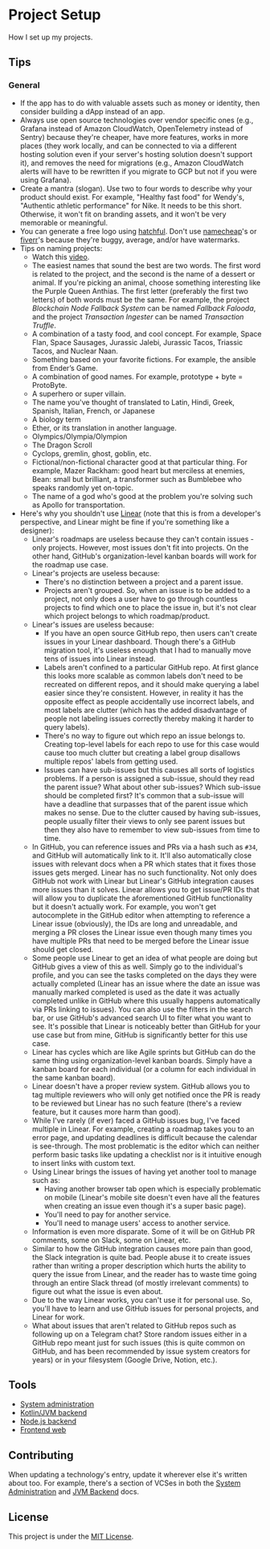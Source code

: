 # Project Setup

How I set up my projects.

## Tips

### General

- If the app has to do with valuable assets such as money or identity, then consider building a dApp instead of an app.
- Always use open source technologies over vendor specific ones (e.g., Grafana instead of Amazon CloudWatch,
  OpenTelemetry instead of Sentry) because they're cheaper, have more features, works in more places (they work locally,
  and can be connected to via a different hosting solution even if your server's hosting solution doesn't support it),
  and removes the need for migrations (e.g., Amazon CloudWatch alerts will have to be rewritten if you migrate to GCP
  but not if you were using Grafana).
- Create a mantra (slogan). Use two to four words to describe why your product should exist. For example, "Healthy fast
  food" for Wendy's, "Authentic athletic performance" for Nike. It needs to be this short. Otherwise, it won't fit on
  branding assets, and it won't be very memorable or meaningful.
- You can generate a free logo using [hatchful](https://hatchful.shopify.com/). Don't
  use [namecheap](https://www.namecheap.com/logo-maker/)'s or [fiverr](https://www.fiverr.com/logo-maker)'s because
  they're buggy, average, and/or have watermarks.
- Tips on naming projects:
  - Watch this [video](https://www.youtube.com/watch?v=4CaB_dSMHcU).
  - The easiest names that sound the best are two words. The first word is related to the project, and the second is the
    name of a dessert or animal. If you're picking an animal, choose something interesting like the Purple Queen
    Anthias. The first letter (preferably the first two letters) of both words must be the same. For example, the
    project _Blockchain Node Fallback System_ can be named _Fallback Falooda_, and the project _Transaction Ingester_
    can be named _Transaction Truffle_.
  - A combination of a tasty food, and cool concept. For example, Space Flan, Space Sausages, Jurassic Jalebi, Jurassic
    Tacos, Triassic Tacos, and Nuclear Naan.
  - Something based on your favorite fictions. For example, the ansible from Ender’s Game.
  - A combination of good names. For example, prototype + byte = ProtoByte.
  - A superhero or super villain.
  - The name you've thought of translated to Latin, Hindi, Greek, Spanish, Italian, French, or Japanese
  - A biology term
  - Ether, or its translation in another language.
  - Olympics/Olympia/Olympion
  - The Dragon Scroll
  - Cyclops, gremlin, ghost, goblin, etc.
  - Fictional/non-fictional character good at that particular thing. For example, Mazer Rackham: good heart but
    merciless at enemies, Bean: small but brilliant, a transformer such as Bumblebee who speaks randomly yet on-topic.
  - The name of a god who's good at the problem you're solving such as Apollo for transportation.
- Here's why you shouldn't use [Linear](https://linear.app/) (note that this is from a developer's perspective, and
  Linear might be fine if you're something like a designer):
  - Linear's roadmaps are useless because they can't contain issues - only projects. However, most issues don't fit into
    projects. On the other hand, GitHub's organization-level kanban boards will work for the roadmap use case.
  - Linear's projects are useless because:
    - There's no distinction between a project and a parent issue.
    - Projects aren't grouped. So, when an issue is to be added to a project, not only does a user have to go through
      countless projects to find which one to place the issue in, but it's not clear which project belongs to which
      roadmap/product.
  - Linear's issues are useless because:
    - If you have an open source GitHub repo, then users can't create issues in your Linear dashboard. Though there's a
      GitHub migration tool, it's useless enough that I had to manually move tens of issues into Linear instead.
    - Labels aren't confined to a particular GitHub repo. At first glance this looks more scalable as common labels
      don't need to be recreated on different repos, and it should make querying a label easier since they're
      consistent. However, in reality it has the opposite effect as people accidentally use incorrect labels, and most
      labels are clutter (which has the added disadvantage of people not labeling issues correctly thereby making it
      harder to query labels).
    - There's no way to figure out which repo an issue belongs to. Creating top-level labels for each repo to use for
      this case would cause too much clutter but creating a label group disallows multiple repos' labels from getting
      used.
    - Issues can have sub-issues but this causes all sorts of logistics problems. If a person is assigned a sub-issue,
      should they read the parent issue? What about other sub-issues? Which sub-issue should be completed first? It's
      common that a sub-issue will have a deadline that surpasses that of the parent issue which makes no sense. Due to
      the clutter caused by having sub-issues, people usually filter their views to only see parent issues but then they
      also have to remember to view sub-issues from time to time.
  - In GitHub, you can reference issues and PRs via a hash such as `#34`, and GitHub will automatically link to it.
    It'll also automatically close issues with relevant docs when a PR which states that it fixes those issues gets
    merged. Linear has no such functionality. Not only does GitHub not work with Linear but Linear's GitHub integration
    causes more issues than it solves. Linear allows you to get issue/PR IDs that will allow you to duplicate the
    aforementioned GitHub functionality but it doesn't actually work. For example, you won't get autocomplete in the
    GitHub editor when attempting to reference a Linear issue (obviously), the IDs are long and unreadable, and merging
    a PR closes the Linear issue even though many times you have multiple PRs that need to be merged before the Linear
    issue should get closed.
  - Some people use Linear to get an idea of what people are doing but GitHub gives a view of this as well. Simply go to
    the individual's profile, and you can see the tasks completed on the days they were actually completed (Linear has
    an issue where the date an issue was manually marked completed is used as the date it was actually completed unlike
    in GitHub where this usually happens automatically via PRs linking to issues). You can also use the filters in the
    search bar, or use GitHub's advanced search UI to filter what you want to see. It's possible that Linear is
    noticeably better than GitHub for your use case but from mine, GitHub is significantly better for this use case.
  - Linear has cycles which are like Agile sprints but GitHub can do the same thing using organization-level kanban
    boards. Simply have a kanban board for each individual (or a column for each individual in the same kanban board).
  - Linear doesn't have a proper review system. GitHub allows you to tag multiple reviewers who will only get notified
    once the PR is ready to be reviewed but Linear has no such feature (there's a review feature, but it causes more
    harm than good).
  - While I've rarely (if ever) faced a GitHub issues bug, I've faced multiple in Linear. For example, creating a
    roadmap takes you to an error page, and updating deadlines is difficult because the calendar is see-through. The
    most problematic is the editor which can neither perform basic tasks like updating a checklist nor is it intuitive
    enough to insert links with custom text.
  - Using Linear brings the issues of having yet another tool to manage such as:
    - Having another browser tab open which is especially problematic on mobile (Linear's mobile site doesn't even have
      all the features when creating an issue even though it's a super basic page).
    - You'll need to pay for another service.
    - You'll need to manage users' access to another service.
  - Information is even more disparate. Some of it will be on GitHub PR comments, some on Slack, some on Linear, etc.
  - Similar to how the GitHub integration causes more pain than good, the Slack integration is quite bad. People abuse
    it to create issues rather than writing a proper description which hurts the ability to query the issue from Linear,
    and the reader has to waste time going through an entire Slack thread (of mostly irrelevant comments) to figure out
    what the issue is even about.
  - Due to the way Linear works, you can't use it for personal use. So, you'll have to learn and use GitHub issues for
    personal projects, and Linear for work.
  - What about issues that aren't related to GitHub repos such as following up on a Telegram chat? Store random issues
    either in a GitHub repo meant just for such issues (this is quite common on GitHub, and has been recommended by
    issue system creators for years) or in your filesystem (Google Drive, Notion, etc.).

## Tools

- [System administration](system-administration.md)
- [Kotlin/JVM backend](kotlin-jvm-backend.md)
- [Node.js backend](node-js-backend.md)
- [Frontend web](frontend-web.md)

## Contributing

When updating a technology's entry, update it wherever else it's written about too. For example, there's a section of
VCSes in both the [System Administration](system-administration.md) and [JVM Backend](kotlin-jvm-backend.md) docs.

## License

This project is under the [MIT License](LICENSE).
